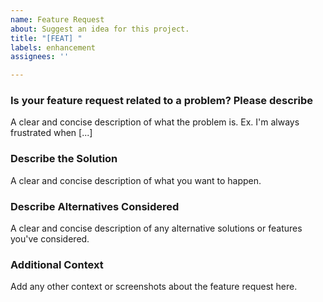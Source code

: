 ```yaml
---
name: Feature Request
about: Suggest an idea for this project.
title: "[FEAT] "
labels: enhancement
assignees: ''

---
```


### Is your feature request related to a problem? Please describe

A clear and concise description of what the problem is. Ex. I'm always frustrated when [...]

### Describe the Solution

A clear and concise description of what you want to happen.

### Describe Alternatives Considered

A clear and concise description of any alternative solutions or features you've considered.

### Additional Context

Add any other context or screenshots about the feature request here.
